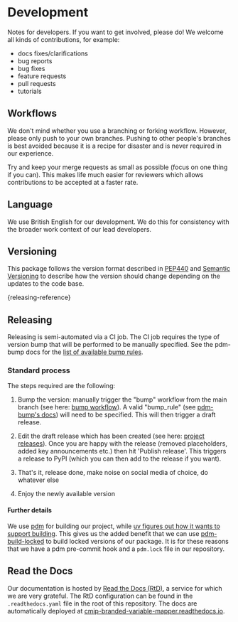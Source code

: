 # Development

Notes for developers.
If you want to get involved, please do!
We welcome all kinds of contributions, for example:

- docs fixes/clarifications
- bug reports
- bug fixes
- feature requests
- pull requests
- tutorials

## Workflows

<!---
This section is auto-generated by the copier template
and the text below is just a placeholder to get you started.
The workflows section will likely need to be updated
to be project specific as the project's norms are established.
-->

We don't mind whether you use a branching or forking workflow.
However, please only push to your own branches.
Pushing to other people's branches is best avoided because
it is a recipe for disaster
and is never required in our experience.

Try and keep your merge requests as small as possible
(focus on one thing if you can).
This makes life much easier for reviewers
which allows contributions to be accepted at a faster rate.

## Language

We use British English for our development.
We do this for consistency with the broader work context of our lead developers.

## Versioning

This package follows the version format described in [PEP440](https://peps.python.org/pep-0440/)
and [Semantic Versioning](https://semver.org/) to describe how the version
should change depending on the updates to the code base.

[](){releasing-reference}
## Releasing

Releasing is semi-automated via a CI job.
The CI job requires the type of version bump
that will be performed to be manually specified.
See the pdm-bump docs for the
[list of available bump rules](https://github.com/carstencodes/pdm-bump#usage).

### Standard process

The steps required are the following:

1. Bump the version: manually trigger the "bump" workflow from the main branch
   (see here: [bump workflow](https://github.com/znicholls/CMIP-branded-variables-scratch/actions/workflows/bump.yaml)).
   A valid "bump_rule" (see [pdm-bump's docs](https://github.com/carstencodes/pdm-bump#usage))
   will need to be specified.
   This will then trigger a draft release.

1. Edit the draft release which has been created
   (see here:
   [project releases](https://github.com/znicholls/CMIP-branded-variables-scratch/releases)).
   Once you are happy with the release
   (removed placeholders, added key announcements etc.)
   then hit 'Publish release'.
   This triggers a release to PyPI
   (which you can then add to the release if you want).

1. That's it, release done, make noise on social media of choice, do whatever
   else

1. Enjoy the newly available version

#### Further details

We use [pdm](https://pdm-project.org/en/latest/) for building our project,
while [uv figures out how it wants to support building](https://github.com/astral-sh/uv/issues/3957).
This gives us the added benefit that we can use
[pdm-build-locked](https://pdm-build-locked.readthedocs.io/en/stable/)
to build locked versions of our package.
It is for these reasons that we have a pdm pre-commit hook
and a `pdm.lock` file in our repository.

## Read the Docs

Our documentation is hosted by [Read the Docs (RtD)](https://www.readthedocs.org/),
a service for which we are very grateful.
The RtD configuration can be found in the `.readthedocs.yaml` file
in the root of this repository.
The docs are automatically deployed at
[cmip-branded-variable-mapper.readthedocs.io](https://cmip-branded-variable-mapper.readthedocs.io/en/latest/).
